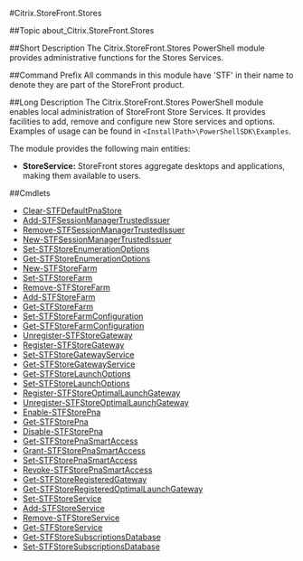 #Citrix.StoreFront.Stores

##Topic
about_Citrix.StoreFront.Stores

##Short Description
The Citrix.StoreFront.Stores PowerShell module provides administrative functions for the Stores Services.

##Command Prefix
All commands in this module have 'STF' in their name to denote they are part of the StoreFront product.

##Long Description
The Citrix.StoreFront.Stores PowerShell module enables local administration of StoreFront Store Services. It provides facilities to add, remove and configure new Store services and options. Examples of usage can be found in `<InstallPath>\PowerShellSDK\Examples`. 

The module provides the following main entities: 

* **StoreService:** StoreFront stores aggregate desktops and applications, making them available to users.

##Cmdlets

* [Clear-STFDefaultPnaStore](Clear-STFDefaultPnaStore)
* [Add-STFSessionManagerTrustedIssuer](Add-STFSessionManagerTrustedIssuer)
* [Remove-STFSessionManagerTrustedIssuer](Remove-STFSessionManagerTrustedIssuer)
* [New-STFSessionManagerTrustedIssuer](New-STFSessionManagerTrustedIssuer)
* [Set-STFStoreEnumerationOptions](Set-STFStoreEnumerationOptions)
* [Get-STFStoreEnumerationOptions](Get-STFStoreEnumerationOptions)
* [New-STFStoreFarm](New-STFStoreFarm)
* [Set-STFStoreFarm](Set-STFStoreFarm)
* [Remove-STFStoreFarm](Remove-STFStoreFarm)
* [Add-STFStoreFarm](Add-STFStoreFarm)
* [Get-STFStoreFarm](Get-STFStoreFarm)
* [Set-STFStoreFarmConfiguration](Set-STFStoreFarmConfiguration)
* [Get-STFStoreFarmConfiguration](Get-STFStoreFarmConfiguration)
* [Unregister-STFStoreGateway](Unregister-STFStoreGateway)
* [Register-STFStoreGateway](Register-STFStoreGateway)
* [Set-STFStoreGatewayService](Set-STFStoreGatewayService)
* [Get-STFStoreGatewayService](Get-STFStoreGatewayService)
* [Get-STFStoreLaunchOptions](Get-STFStoreLaunchOptions)
* [Set-STFStoreLaunchOptions](Set-STFStoreLaunchOptions)
* [Register-STFStoreOptimalLaunchGateway](Register-STFStoreOptimalLaunchGateway)
* [Unregister-STFStoreOptimalLaunchGateway](Unregister-STFStoreOptimalLaunchGateway)
* [Enable-STFStorePna](Enable-STFStorePna)
* [Get-STFStorePna](Get-STFStorePna)
* [Disable-STFStorePna](Disable-STFStorePna)
* [Get-STFStorePnaSmartAccess](Get-STFStorePnaSmartAccess)
* [Grant-STFStorePnaSmartAccess](Grant-STFStorePnaSmartAccess)
* [Set-STFStorePnaSmartAccess](Set-STFStorePnaSmartAccess)
* [Revoke-STFStorePnaSmartAccess](Revoke-STFStorePnaSmartAccess)
* [Get-STFStoreRegisteredGateway](Get-STFStoreRegisteredGateway)
* [Get-STFStoreRegisteredOptimalLaunchGateway](Get-STFStoreRegisteredOptimalLaunchGateway)
* [Set-STFStoreService](Set-STFStoreService)
* [Add-STFStoreService](Add-STFStoreService)
* [Remove-STFStoreService](Remove-STFStoreService)
* [Get-STFStoreService](Get-STFStoreService)
* [Get-STFStoreSubscriptionsDatabase](Get-STFStoreSubscriptionsDatabase)
* [Set-STFStoreSubscriptionsDatabase](Set-STFStoreSubscriptionsDatabase)
